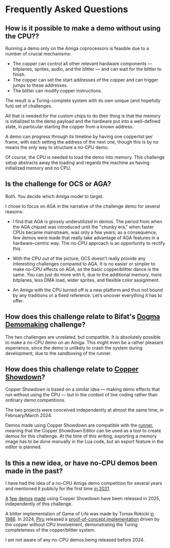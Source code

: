 # Frequently Asked Questions

## How is it possible to make a demo without using the CPU??

Running a demo only on the Amiga coprocessors is feasible due to a number of crucial mechanisms:

- The copper can control all other relevant hardware components &mdash; bitplanes, sprites, audio, and the blitter &mdash; and can wait for the blitter to finish.
- The copper can set the start addresses of the copper and can trigger jumps to these addresses.
- The blitter can modify copper instructions.

The result is a Turing-complete system with its own unique (and hopefully fun) set of challenges.

All that is needed for the custom chips to do their thing is that the memory is initialized to the demo payload and the hardware put into a well-defined state, in particular starting the copper from a known address.

A demo can progress through its timeline by having one copperlist per frame, with each setting the address of the next one, though this is by no means the only way to structure a no-CPU demo.

Of course, the CPU is needed to load the demo into memory. This challenge setup abstracts away the loading and regards the machine as having initialized memory and no CPU.

## Is the challenge for OCS or AGA?

Both. You decide which Amiga model to target.

I chose to focus on AGA in the narrative of the challenge demo for several reasons:

- I find that AGA is grossly underutilized in demos. The period from when the AGA chipset was introduced until the "chunky era," when faster CPUs became mainstream, was only a few years; as a consequence, few demos were made that really take advantage of AGA features in a hardware-centric way. The no-CPU approach is an opportunity to rectify this.

- With the CPU out of the picture, OCS doesn’t really provide any interesting challenges compared to AGA. It is no easier or simpler to make no-CPU effects on AGA, as the basic copper/blitter dance is the same. You can just do more with it, due to the additional memory, more bitplanes, less DMA load, wider sprites, and flexible color assignment.

- An Amiga with the CPU turned off is a new platform and thus not bound by any traditions or a fixed reference. Let’s uncover everything it has to offer.

## How does this challenge relate to Bifat's [Dogma Demomaking](https://www.pouet.net/topic.php?which=12670&page=1) challenge?

The two challenges are unrelated, but compatible. It is absolutely possible to make a no-CPU demo on an Amiga. This might even be a rather pleasant experience, since the demo is unlikely to crash the system during development, due to the sandboxing of the runner.

## How does this challenge relate to [Copper Showdown](https://gitlab.com/akronyme-analogiker/copper-showdown/copper-showdown-editor)?

Copper Showdown is based on a similar idea &mdash; making demo effects that run without using the CPU &mdash; but in the context of live coding rather than ordinary demo competitions.

The two projects were conceived independently at almost the same time, in February/March 2024.

Demos made using Copper Showdown are compatible with the [runner](runner), meaning that the Copper Showdown Editor can be used as a tool to create demos for this challenge. At the time of this writing, exporting a memory image has to be done manually in the Lua code, but an export feature in the editor is planned.

## Is this a new idea, or have no-CPU demos been made in the past?

I have had the idea of a no-CPU Amiga demo competition for several years and mentioned it publicly for the first time [in 2021](https://www.pouet.net/topic.php?which=12123&page=2#c570253).

[A](https://www.pouet.net/prod.php?which=104004) [few](https://www.pouet.net/prod.php?which=104025) [demos](https://www.pouet.net/prod.php?which=104792) [made](https://www.pouet.net/prod.php?which=105008) using Copper Showdown have been released in 2025, independently of this challenge.

A blitter implementation of Game of Life was made by Tomas Rokicki [in 1986](https://usenet.trashworldnews.com/?thread=245812). In 2024, [Piru](https://github.com/piruhttps://github.com/piru) released a [proof-of-concept implementation](https://infosec.exchange/@harrysintonen/112627238742582618) driven by the copper without CPU involvement, demonstrating the Turing completeness of the copper/blitter system.

I am not aware of any no-CPU demos being released before 2024.
